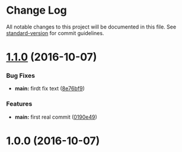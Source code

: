 # Change Log

All notable changes to this project will be documented in this file. See [standard-version](https://github.com/conventional-changelog/standard-version) for commit guidelines.

<a name="1.1.0"></a>
# [1.1.0](https://github.com/massan81/changelog_test/compare/v1.0.0...v1.1.0) (2016-10-07)


### Bug Fixes

* **main:** firdt fix text ([8e76bf9](https://github.com/massan81/changelog_test/commit/8e76bf9))


### Features

* **main:** first real commit ([0190e49](https://github.com/massan81/changelog_test/commit/0190e49))



<a name="1.0.0"></a>
# 1.0.0 (2016-10-07)
